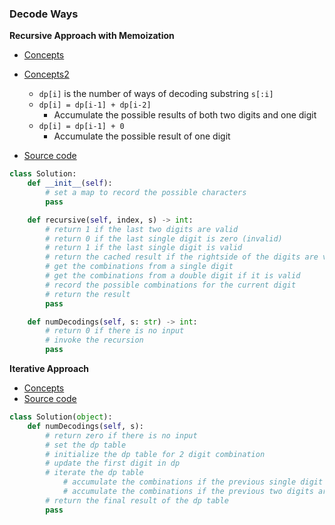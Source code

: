 ### Decode Ways
**Recursive Approach with Memoization**
- [Concepts](images/memoization.png)
- [Concepts2](images/memoization2.png)
    - `dp[i]` is the number of ways of decoding substring `s[:i]`
    - `dp[i] = dp[i-1] + dp[i-2]`
        - Accumulate the possible results of both two digits and one digit
    - `dp[i] = dp[i-1] + 0`
        - Accumulate the possible result of one digit 

- [Source code](source/memoization.py)
```python
class Solution:
    def __init__(self):
        # set a map to record the possible characters
        pass

    def recursive(self, index, s) -> int:
        # return 1 if the last two digits are valid
        # return 0 if the last single digit is zero (invalid)
        # return 1 if the last single digit is valid
        # return the cached result if the rightside of the digits are visited
        # get the combinations from a single digit
        # get the combinations from a double digit if it is valid
        # record the possible combinations for the current digit
        # return the result
        pass

    def numDecodings(self, s: str) -> int:
        # return 0 if there is no input
        # invoke the recursion
        pass
```

**Iterative Approach**
- [Concepts](images/iteration.png)
- [Source code](source/iteration.py)
```python
class Solution(object):
    def numDecodings(self, s):
        # return zero if there is no input
        # set the dp table
        # initialize the dp table for 2 digit combination
        # update the first digit in dp
        # iterate the dp table
            # accumulate the combinations if the previous single digit is valid
            # accumulate the combinations if the previous two digits are valid 
        # return the final result of the dp table
        pass
```
